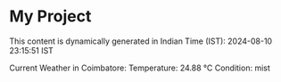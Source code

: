 # My Project

This content is dynamically generated in Indian Time (IST): 2024-08-10 23:15:51 IST


Current Weather in Coimbatore:
Temperature: 24.88 °C
Condition: mist
